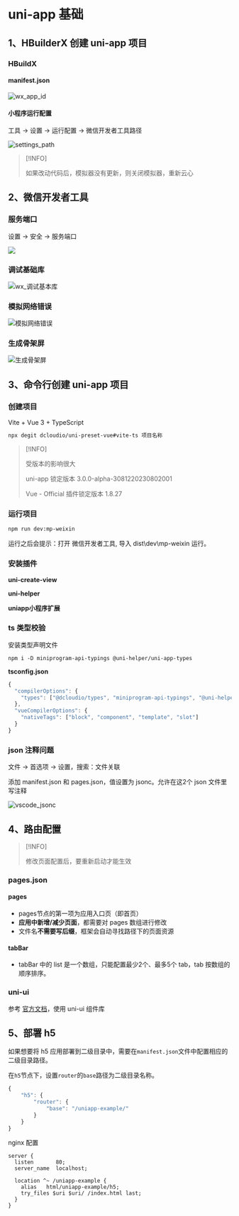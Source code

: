 # uni-app 基础



## 1、HBuilderX 创建 uni-app 项目

### HBuildX

#### manifest.json

![wx_app_id](../../../assets/images/uni-app/wx_app_id.png)

#### 小程序运行配置

工具 -> 设置 -> 运行配置 -> 微信开发者工具路径

![settings_path](../../../assets/images/uni-app/settings_path.png)

> [!INFO]
>
> 如果改动代码后，模拟器没有更新，则关闭模拟器，重新云心



## 2、微信开发者工具

### 服务端口

设置 -> 安全 -> 服务端口

![](../../../assets/images/uni-app/wx_developer_port.png)

### 调试基础库

![wx_调试基本库](../../../assets/images/uni-app/wx_调试基本库.png)



### 模拟网络错误

![模拟网络错误](../../../assets/images/uni-app/模拟网络错误.png)

### 生成骨架屏

![生成骨架屏](../../../assets/images/uni-app/生成骨架屏.png)

## 3、命令行创建 uni-app 项目

### 创建项目

Vite + Vue 3 + TypeScript

```bash
npx degit dcloudio/uni-preset-vue#vite-ts 项目名称
```



> [!INFO]
>
> 受版本的影响很大
>
> uni-app 锁定版本 3.0.0-alpha-3081220230802001
>
> Vue - Official 插件锁定版本 1.8.27



### 运行项目

```bash
npm run dev:mp-weixin
```

运行之后会提示：打开 微信开发者工具, 导入 dist\dev\mp-weixin 运行。



### 安装插件

**uni-create-view**

**uni-helper**

**uniapp小程序扩展**



### ts 类型校验

安装类型声明文件

```
npm i -D miniprogram-api-typings @uni-helper/uni-app-types
```

**tsconfig.json**

```js
{
  "compilerOptions": {
    "types": ["@dcloudio/types", "miniprogram-api-typings", "@uni-helper/uni-app-types"]
  },
  "vueCompilerOptions": {
    "nativeTags": ["block", "component", "template", "slot"]
  }
}
```



### json 注释问题

文件 -> 首选项 -> 设置，搜索：文件关联

添加 manifest.json 和 pages.json，值设置为 jsonc。允许在这2个 json 文件里写注释

![vscode_jsonc](../../../assets/images/uni-app/vscode_jsonc.png)



## 4、路由配置

> [!INFO] 
>
> 修改页面配置后，要重新启动才能生效

### pages.json

#### pages

- pages节点的第一项为应用入口页（即首页）
- **应用中新增/减少页面**，都需要对 pages 数组进行修改
- 文件名**不需要写后缀**，框架会自动寻找路径下的页面资源



#### tabBar

- tabBar 中的 list 是一个数组，只能配置最少2个、最多5个 tab，tab 按数组的顺序排序。



### uni-ui

参考 [官方文档](https://zh.uniapp.dcloud.io/component/uniui/quickstart.html#npm%E5%AE%89%E8%A3%85)，使用 uni-ui 组件库



## 5、部署 h5

如果想要将 h5 应用部署到二级目录中，需要在`manifest.json`文件中配置相应的二级目录路径。

在`h5`节点下，设置`router`的`base`路径为二级目录名称。

```js
{
    "h5": {
        "router": {
            "base": "/uniapp-example/"
        }
    }
}
```

nginx 配置

```nginx
server {
  listen       80;
  server_name  localhost;
  
  location ^~ /uniapp-example {
    alias   html/uniapp-example/h5;
    try_files $uri $uri/ /index.html last;
  }
}
```


